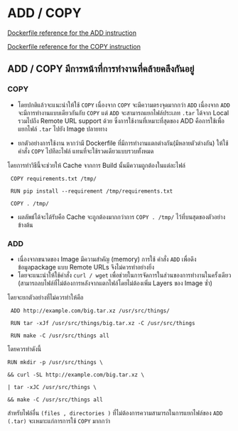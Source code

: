 # ADD / COPY

[Dockerfile reference for the ADD instruction](https://docs.docker.com/engine/reference/builder/#add)

[Dockerfile reference for the COPY instruction](https://docs.docker.com/engine/reference/builder/#copy)

## ADD / COPY มีการหน้าที่การทำงานที่คล้ายคลึงกันอยู่ 

### COPY

- โดยปกติแล้วจะแนะนำให้ใช้ `COPY` เนื่องจาก `COPY` จะมีความตรงจุดมากกว่า `ADD`
เนื่องจาก `ADD` จะมีการทำงานแบบเดียวกันกับ `COPY` แต่ `ADD` จะสามารถแยกไฟล์ประเภท `.tar`
ได้จาก Local รวมไปถึง Remote URL support ด้วย 
ซึ่งการใช้งานที่เหมาะที่สุดของ ADD คือการใช้เพื่อแยกไฟล์ `.tar` ไปยัง Image ปลายทาง

* ยกตัวอย่างการใช้งาน
หากว่ามี Dockerfile ที่มีการทำงานแตกต่างกัน(มีหลายตัวต่างกัน)
ให้ใช้คำสั่ง `COPY` ไปทีละไฟล์ แทนที่จะใช้รวดเดียวแบบรวบทั้งหมด 

โดยการทำวิธีนี้จะช่วยให้ Cache จากการ Build นั้นมีความถูกต้องในแต่ละไฟล์ 

     COPY requirements.txt /tmp/

     RUN pip install --requirement /tmp/requirements.txt
  
     COPY . /tmp/

- ผลลัพธ์ได้จะได้รับคือ Cache จะถูกต้องมากกว่าการ `COPY . /tmp/` ไว้ที่บนสุดของตัวอย่างข้างต้น

### ADD 
- เนื่องจากขนาดของ Image มีความสำคัญ (memory) การใช้ คำสั่ง `ADD` เพื่อดึงข้อมูลpackage แบบ Remote URLs จึงไม่ควรทำอย่างยิ่ง
- โดยจะแนะนำให้ใช้คำสั่ง `curl / wget` เพื่อช่วยในการจัดการในส่วนของการทำงานในครั้งเดียว
(สามารถลบไฟล์ที่ไม่ต้องการหลังจากแตกไฟล์โดยไม่ต้องเพิ่ม Layers ของ Image ซ้ำ)


โดยจะยกตัวอย่างที่ไม่ควรทำให้คือ

     ADD http://example.com/big.tar.xz /usr/src/things/

     RUN tar -xJf /usr/src/things/big.tar.xz -C /usr/src/things

     RUN make -C /usr/src/things all

โดยควรทำดังนี้

    RUN mkdir -p /usr/src/things \

    && curl -SL http://example.com/big.tar.xz \
    
    | tar -xJC /usr/src/things \
    
    && make -C /usr/src/things all
    
สำหรับไฟล์อื่น `(files , directories )` ที่ไม่ต้องการความสามารถในการแยกไฟล์ของ `ADD (.tar)` จะเหมาะแก่การการใช้ `COPY` มากกว่า 
